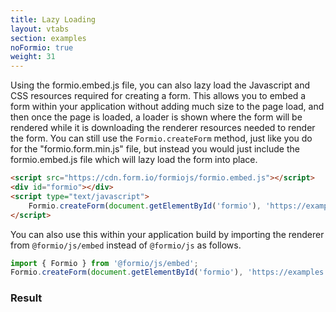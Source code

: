 ```yaml
---
title: Lazy Loading
layout: vtabs
section: examples
noFormio: true
weight: 31
---
```

Using the formio.embed.js file, you can also lazy load the Javascript and CSS resources required for creating a form. This allows you to embed a form within your application without adding much size to the page load, and then once the page is loaded, a loader is shown where the form will be rendered while it is downloading the renderer resources needed to render the form. You can still use the ```Formio.createForm``` method, just like you do for the "formio.form.min.js" file, but instead you would just include the formio.embed.js file which will lazy load the form into place.

```html
<script src="https://cdn.form.io/formiojs/formio.embed.js"></script>
<div id="formio"></div>
<script type="text/javascript">
    Formio.createForm(document.getElementById('formio'), 'https://examples.form.io/example');
</script>
```

You can also use this within your application build by importing the renderer from <code>@formio/js/embed</code> instead of <code>@formio/js</code> as follows.

```js
import { Formio } from '@formio/js/embed';
Formio.createForm(document.getElementById('formio'), 'https://examples.form.io/example');
```

<h3>Result</h3>
<div class="card card-body bg-light">
<script src="dist/formio.embed.js"></script>
<div id="formio"></div>
<script type="text/javascript">
    Formio.createForm(document.getElementById('formio'), 'https://examples.form.io/example');
</script>
</div>
